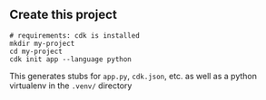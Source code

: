 ## Create this project

```
# requirements: cdk is installed
mkdir my-project
cd my-project
cdk init app --language python
```

This generates stubs for `app.py`, `cdk.json`, etc. as well as a python
virtualenv in the `.venv/` directory
